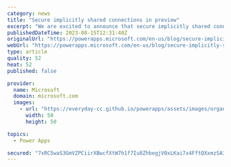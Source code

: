 ```yaml
---
category: news
title: "Secure implicitly shared connections in preview"
excerpt: "We are excited to announce that secure implicitly shared connections are in full preview (default on for new apps.) This preview feature defaults to on for all new apps in Power Apps. Many customers have asked for this feature, and it is now available in all commercial regions as Preview. Power Apps&#8217;"
publishedDateTime: 2023-08-15T12:31:48Z
originalUrl: "https://powerapps.microsoft.com/en-us/blog/secure-implicitly-shared-connections-in-preview/"
webUrl: "https://powerapps.microsoft.com/en-us/blog/secure-implicitly-shared-connections-in-preview/"
type: article
quality: 52
heat: 52
published: false

provider:
  name: Microsoft
  domain: microsoft.com
  images:
    - url: "https://everyday-cc.github.io/powerapps/assets/images/organizations/microsoft.com-50x50.jpg"
      width: 50
      height: 50

topics:
  - Power Apps

secured: "7xRC5waS3GmVZPCiirXBwcfXtW7h1f7Iu8ZhbegjV0xLKai7x4FftQXxmzSA3zmtWlhceX0aR0L459LMtCTBB4eerrfzOyMY02jqOfKQq6G7pZkoT/kG77oDzuKWGPeDxrUvuVDrxwPqoZR9SRBFkm3Em17KMFkVNMFD4pRMvjnkjXHMn3/+SXAaqnIsXVj89ZcvRcrBRtInkPGYFebAu6gSBwYevER6S8QM4HMm8f5IwlDLY5N9qCqhKeFXKCVLjCvYmWDL9fJ0z4P4BQUh07B0F+uMIRwXvtth0y8n2KRW/Be9m31AcKd9C1MBRuWlaBseXJlk+ycdDgJscbeWo9mvQMyCxzxh50Rs65nw30U=;Q+3dBMnwmXjdUOwk763toA=="
---
```


